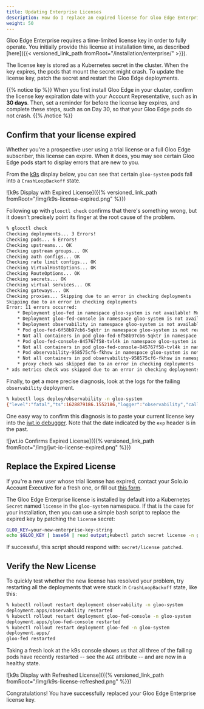 ```yaml
---
title: Updating Enterprise Licenses
description: How do I replace an expired license for Gloo Edge Enterprise?
weight: 50
---
```


Gloo Edge Enterprise requires a time-limited license key in order to fully operate. You initially provide this license at installation time, as described [here]({{< versioned_link_path fromRoot="/installation/enterprise/" >}}).

The license key is stored as a Kubernetes secret in the cluster. When the key expires, the pods that mount the secret might crash. To update the license key, patch the secret and restart the Gloo Edge deployments.

{{% notice tip %}}
When you first install Gloo Edge in your cluster, confirm the license key expiration date with your Account Representative, such as in **30 days**. Then, set a reminder for before the license key expires, and complete these steps, such as on Day 30, so that your Gloo Edge pods do not crash.
{{% /notice %}}

## Confirm that your license expired

Whether you're a prospective user using a trial license or a full Gloo Edge subscriber, this license can expire. When it does, you may see certain Gloo Edge pods start to display errors that are new to you.

From the [k9s](https://k9scli.io/) display below, you can see that certain `gloo-system` pods fall into a `CrashLoopBackoff` state.

![k9s Display with Expired License]({{% versioned_link_path fromRoot="/img/k9s-license-expired.png" %}})

Following up with `glooctl check` confirms that there's something wrong, but it doesn't precisely point its finger at the root cause of the problem.

```bash
% glooctl check
Checking deployments... 3 Errors!
Checking pods... 6 Errors!
Checking upstreams... OK
Checking upstream groups... OK
Checking auth configs... OK
Checking rate limit configs... OK
Checking VirtualHostOptions... OK
Checking RouteOptions... OK
Checking secrets... OK
Checking virtual services... OK
Checking gateways... OK
Checking proxies... Skipping due to an error in checking deployments
Skipping due to an error in checking deployments
Error: 11 errors occurred:
	* Deployment gloo-fed in namespace gloo-system is not available! Message: Deployment does not have minimum availability.
	* Deployment gloo-fed-console in namespace gloo-system is not available! Message: Deployment does not have minimum availability.
	* Deployment observability in namespace gloo-system is not available! Message: Deployment does not have minimum availability.
	* Pod gloo-fed-6f58b97cb6-5qktr in namespace gloo-system is not ready! Message: containers with unready status: [gloo-fed]
	* Not all containers in pod gloo-fed-6f58b97cb6-5qktr in namespace gloo-system are ready! Message: containers with unready status: [gloo-fed]
	* Pod gloo-fed-console-845767f58-tvl4k in namespace gloo-system is not ready! Message: containers with unready status: [apiserver]
	* Not all containers in pod gloo-fed-console-845767f58-tvl4k in namespace gloo-system are ready! Message: containers with unready status: [apiserver]
	* Pod observability-958575cf6-fkhsw in namespace gloo-system is not ready! Message: containers with unready status: [observability]
	* Not all containers in pod observability-958575cf6-fkhsw in namespace gloo-system are ready! Message: containers with unready status: [observability]
	* proxy check was skipped due to an error in checking deployments
* xds metrics check was skipped due to an error in checking deployments
```

Finally, to get a more precise diagnosis, look at the logs for the failing `observability` deployment.

```bash
% kubectl logs deploy/observability -n gloo-system
{"level":"fatal","ts":1628879186.1552186,"logger":"observability","caller":"cmd/main.go:24","msg":"License is invalid or expired, crashing - license expired","version":"1.8.0","stacktrace":"main.main\n\t/workspace/solo-projects/projects/observability/cmd/main.go:24\nruntime.main\n\t/usr/local/go/src/runtime/proc.go:225"}
```

One easy way to confirm this diagnosis is to paste your current license key into the [jwt.io debugger](http://jwt.io). Note that the date indicated by the `exp` header is in the past.

![jwt.io Confirms Expired License]({{% versioned_link_path fromRoot="/img/jwt-io-license-expired.png" %}})

## Replace the Expired License

If you're a new user whose trial license has expired, contact your Solo.io Account Executive for a fresh one, or fill out [this form](https://lp.solo.io/request-trial).

The Gloo Edge Enterprise license is installed by default into a Kubernetes `Secret` named `license` in the `gloo-system` namespace. If that is the case for your installation, then you can use a simple bash script to replace the expired key by patching the `license` secret:

```bash
GLOO_KEY=your-new-enterprise-key-string
echo $GLOO_KEY | base64 | read output;kubectl patch secret license -n gloo-system -p="{\"data\":{\"license-key\": \"$output\"}}" -v=1
```

If successful, this script should respond with: `secret/license patched`.

## Verify the New License

To quickly test whether the new license has resolved your problem, try restarting all the deployments that were stuck in `CrashLoopBackoff` state, like this:

```bash
% kubectl rollout restart deployment observability -n gloo-system
deployment.apps/observability restarted
% kubectl rollout restart deployment gloo-fed-console -n gloo-system
deployment.apps/gloo-fed-console restarted
% kubectl rollout restart deployment gloo-fed -n gloo-system
deployment.apps/
gloo-fed restarted
```

Taking a fresh look at the k9s console shows us that all three of the failing pods have recently restarted -- see the `AGE` attribute -- and are now in a healthy state.

![k9s Display with Refreshed License]({{% versioned_link_path fromRoot="/img/k9s-license-refreshed.png" %}})

Congratulations! You have successfully replaced your Gloo Edge Enterprise license key.
